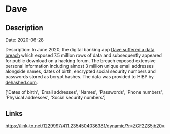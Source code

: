 # Dave

## Description

Date: 2020-06-28

Description:
In June 2020, the digital banking app <a href="https://www.zdnet.com/article/tech-unicorn-dave-admits-to-security-breach-impacting-7-5-million-users/" target="_blank" rel="noopener">Dave suffered a data breach</a> which exposed 7.5 million rows of data and subsequently appeared for public download on a hacking forum. The breach exposed extensive personal information including almost 3 million unique email addresses alongside names, dates of birth, encrypted social security numbers and passwords stored as bcrypt hashes. The data was provided to HIBP by <a href="https://dehashed.com/" target="_blank" rel="noopener">dehashed.com</a>.


['Dates of birth', 'Email addresses', 'Names', 'Passwords', 'Phone numbers', 'Physical addresses', 'Social security numbers']

## Links

https://link-to.net/1229997/411.2354504036381/dynamic/?r=ZGF2ZS5jb20=
